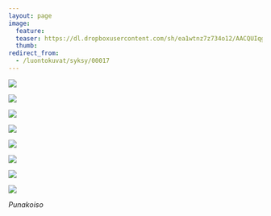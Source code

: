 ```yaml
---
layout: page
image:
  feature:
  teaser: https://dl.dropboxusercontent.com/sh/ea1wtnz7z734o12/AACQUIqgBNINPQ3Q2k_s4-iMa/luontokuvat/syksy/2/DS31861-245px.jpg
  thumb:
redirect_from:
  - /luontokuvat/syksy/00017
---
```


[![](https://dl.dropboxusercontent.com/sh/ea1wtnz7z734o12/AABN-cUNLqV8VXkMjOpgum2Ca/luontokuvat/kes%C3%A4/2/DSC12065-800px.jpg)](https://dl.dropboxusercontent.com/sh/ea1wtnz7z734o12/AABmFpEL7O_70Fe1oC6Gz3C7a/luontokuvat/kes%C3%A4/2/DSC12065.jpg)

[![](https://dl.dropboxusercontent.com/sh/ea1wtnz7z734o12/AAD_DYA1mPaOzmq4OQxtrL3oa/luontokuvat/kes%C3%A4/2/DSC12069-800px.jpg)](https://dl.dropboxusercontent.com/sh/ea1wtnz7z734o12/AAB8lnRsiVb8hnQRnzMLSt_ka/luontokuvat/kes%C3%A4/2/DSC12069.jpg)

[![](https://dl.dropboxusercontent.com/sh/ea1wtnz7z734o12/AACHm6jx4P4AXVuB47Bo9BlLa/luontokuvat/syksy/2/DS27055-800px.jpg)](https://dl.dropboxusercontent.com/sh/ea1wtnz7z734o12/AADICS1rb7if0s2ylvR55VPca/luontokuvat/syksy/2/DS27055.jpg)

[![](https://dl.dropboxusercontent.com/sh/ea1wtnz7z734o12/AABj_jZuUHR-2P0Hpa8ugouRa/luontokuvat/syksy/2/DS27054-800px.jpg)](https://dl.dropboxusercontent.com/sh/ea1wtnz7z734o12/AACDqNNykfOmOT2tF7ts8Ltsa/luontokuvat/syksy/2/DS27054.jpg)

[![](https://dl.dropboxusercontent.com/sh/ea1wtnz7z734o12/AABWG_iMJsJF2RTBpCpdiFMOa/luontokuvat/syksy/2/DS27046-800px.jpg)](https://dl.dropboxusercontent.com/sh/ea1wtnz7z734o12/AADyhfZZMphhLm84oWRnxf53a/luontokuvat/syksy/2/DS27046.jpg)

[![](https://dl.dropboxusercontent.com/sh/ea1wtnz7z734o12/AAAtBt8rnN7Y-wN4FBXc-9RHa/luontokuvat/syksy/2/DS31792-800px.jpg)](https://dl.dropboxusercontent.com/sh/ea1wtnz7z734o12/AAAfQ9MFEmAk7_T-lCN_kWyra/luontokuvat/syksy/2/DS31792.jpg)

[![](https://dl.dropboxusercontent.com/sh/ea1wtnz7z734o12/AACFvJy24vMpYjTh1YcVLSC4a/luontokuvat/syksy/2/DS31798-800px.jpg)](https://dl.dropboxusercontent.com/sh/ea1wtnz7z734o12/AADpbBt5THxfbtpIO7GZ3lOaa/luontokuvat/syksy/2/DS31798.jpg)

[![](https://dl.dropboxusercontent.com/sh/ea1wtnz7z734o12/AABZGd-YyGsFh0D6EFXhIequa/luontokuvat/syksy/2/DS31861-800px.jpg)](https://dl.dropboxusercontent.com/sh/ea1wtnz7z734o12/AADpgQt1TdS1L0aOE6t_i2SSa/luontokuvat/syksy/2/DS31861.jpg)

*Punakoiso*
